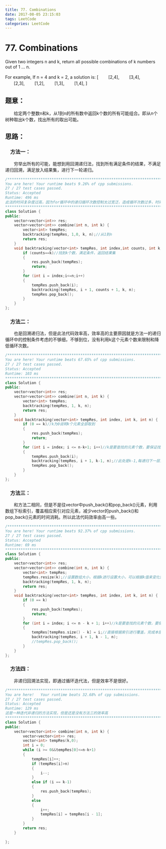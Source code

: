 ```yaml
---
title: 77. Combinations
date: 2017-08-05 23:15:03
tags: LeetCode
categories: LeetCode
---
```


# 77. Combinations

Given two integers n and k, return all possible combinations of k numbers out of 1 ... n.

For example,
If n = 4 and k = 2, a solution is:
[
　　[2,4],
　　[3,4],
　　[2,3],
　　[1,2],
　　[1,3],
　　[1,4],
]

<!--more-->

## 题意：

　　给定两个整数n和k，从1到n的所有数中返回k个数的所有可能组合。即从n个树种取出k个数，找出所有的取出可能。

## 思路：

### 　方法一：

　　穷举出所有的可能，能想到用回溯递归法，找到所有满足条件的结果，不满足递归回溯，满足放入结果集，进行下一轮递归。

```c++
/****************************************************************************************************************
You are here! Your runtime beats 9.26% of cpp submissions.
27 / 27 test cases passed.
Status: Accepted
Runtime: 496 ms
此法的时间复杂度过高，因为for循环中的递归循环次数控制太过宽泛，造成循环次数过多，时间复杂度过高。
****************************************************************************************************************/
class Solution {
public:
	vector<vector<int>> res;
	vector<vector<int>> combine(int n, int k) {
		vector<int> tempRes;
		backtracking(tempRes, 1,0, k, n);//从1到n
		return res;
	}
	void backtracking(vector<int> tempRes, int index,int counts, int k, int n) {
		if (counts==k)//找到k个数，满足条件，返回结果集
		{
			res.push_back(tempRes);
			return;
		}
		for (int i = index;i<=n;i++)
		{
			tempRes.push_back(i);
			backtracking(tempRes, i + 1, counts + 1, k, n);
			tempRes.pop_back();
		}
	}
};
```

### 　方法二：

　　也是回溯递归法，但是此法代码效率高，效率高的主要原因就是方法一的递归循环中的控制条件考虑的不够细，不够到位，没有利用k这个元素个数来限制和降低循环次数。

```c++
/****************************************************************************************************************
You are here! Your runtime beats 67.65% of cpp submissions.
27 / 27 test cases passed.
Status: Accepted
Runtime: 103 ms
****************************************************************************************************************/
class Solution {
public:
	vector<vector<int>> res;
	vector<vector<int>> combine(int n, int k) {
		vector<int> tempRes;
		backtracking(tempRes, 1, k, n);
		return res;
	}
	void backtracking(vector<int> tempRes, int index, int k, int n) {
		if (0 == k)//k为0说明k个元素全部取到
		{
			res.push_back(tempRes);
			return;
		}
		for (int i = index; i <= n-k+1; i++)//k是要查找的元素个数，要保证找到k个元素，i肯定要小于n-k+1,即n个元素后面出去k个后的最大的元素
		{
			tempRes.push_back(i);
			backtracking(tempRes, i + 1, k-1, n);//此处是k-1,每递归下一层，所要取的元素个数都会较少1个，for循环的次数就会通过k改变而改变
			tempRes.pop_back();
		}
	}
};
```

### 　方法三：

　　和方法二相同，但是不是往vector中push_back()和pop_back()元素，利用数组下标索引，覆盖相应索引对应元素，减少vector的push_back()和pop_back()元素的时间消耗。所以此法代码效率由高一些。

```c++
/****************************************************************************************************************
You are here! Your runtime beats 92.37% of cpp submissions.
27 / 27 test cases passed.
Status: Accepted
Runtime: 69 ms
****************************************************************************************************************/
class Solution {
public:
	vector<vector<int>> res;
	vector<vector<int>> combine(int n, int k) {
		vector<int> tempRes;
		tempRes.resize(k);//设置数组大小，根据k进行设置大小，可以根据k值来变化索引值
		backtracking(tempRes, 1, k, n);
		return res;
	}
	void backtracking(vector<int> tempRes, int index, int k, int n) {
		if (0 == k)
		{
			res.push_back(tempRes);
			return;
		}
		for (int i = index; i <= n - k + 1; i++)//k是要查找的元素个数，要保证找到k个元素，i肯定要小于n-k+1,即n个元素后面出去k个后的最大的元素
		{
			tempRes[tempRes.size() - k] = i;//直接根据索引进行覆盖，完成本层元素值的存储，当返回上一层的时候，k值变换，又可以对应不同的索引值，进行值的覆盖，减少push_back()和pop_back()操作的时间消耗
			backtracking(tempRes, i + 1, k - 1, n);
			//tempRes.pop_back();
		}
	}
};
```

### 　方法四：

　　非递归回溯法实现，即通过循环迭代法，但是效率不是很好。

```c++
/****************************************************************************************************************
You are here!   Your runtime beats 32.68% of cpp submissions.
27 / 27 test cases passed.
Status: Accepted
Runtime: 129 ms
这是一种迭代非递归的方法实现，但是还是没有方法三的效率高
****************************************************************************************************************/
class Solution {
public:
	vector<vector<int>> combine(int n, int k) {
		vector<vector<int>> res;
		vector<int> tempRes(k,0);
		int i = 0;
		while (i >= 0&&tempRes[0]<=n-k+1)
		{
			tempRes[i]++;
			if (tempRes[i]>n)
			{
				i--;
			}
			else if (i == k-1)
			{
				res.push_back(tempRes);
			}
			else
			{
				i++;
				tempRes[i] = tempRes[i - 1];
			}
		}
		return res;
	}
	
};
```


